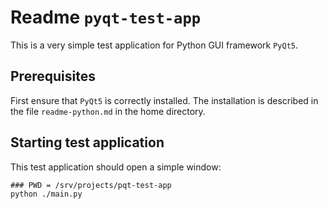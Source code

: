 # Readme `pyqt-test-app`

This is a very simple test application for Python GUI framework `PyQt5`.

## Prerequisites

First ensure that `PyQt5` is correctly installed. The installation is described in the file `readme-python.md` in the home directory.

## Starting test application

This test application should open a simple window:

```shell
### PWD = /srv/projects/pqt-test-app
python ./main.py
```

